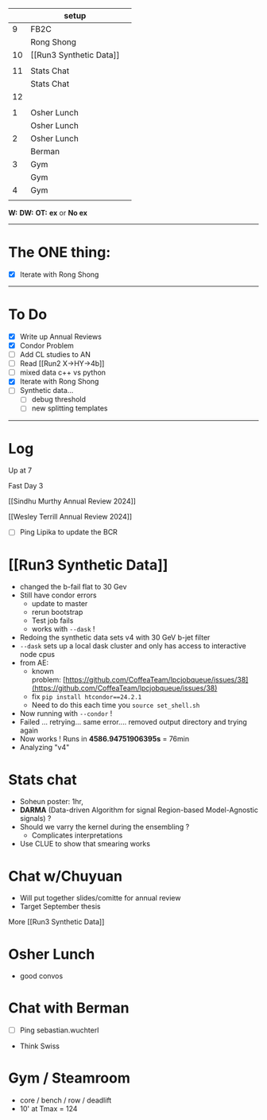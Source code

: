 
|     | setup                   |     |
| --- | ----------------------- | --- |
| 9   | FB2C                    |     |
|     | Rong Shong              |     |
| 10  | [[Run3 Synthetic Data]] |     |
|     |                         |     |
| 11  | Stats Chat              |     |
|     | Stats Chat              |     |
| 12  |                         |     |
|     |                         |     |
| 1   | Osher Lunch             |     |
|     | Osher Lunch             |     |
| 2   | Osher Lunch             |     |
|     | Berman                  |     |
| 3   | Gym                     |     |
|     | Gym                     |     |
| 4   | Gym                     |     |
|     |                         |     |

**W:**
**DW:**
**OT:**
**ex** or **No ex**

---
# The ONE thing: 
- [x]  Iterate with Rong Shong

---
# To Do

- [x]  Write up Annual Reviews
- [x] Condor Problem
- [ ] Add CL studies to AN
- [ ] Read [[Run2 X->HY->4b]]
- [ ] mixed data c++ vs python
- [x]  Iterate with Rong Shong
- [ ] Synthetic data... 
	- [ ] debug threshold 
	- [ ] new splitting templates

---

# Log

Up at 7

Fast Day 3

[[Sindhu Murthy Annual Review 2024]]

[[Wesley Terrill Annual Review 2024]]

- [ ] Ping Lipika to update the BCR

# [[Run3 Synthetic Data]]
- changed the b-fail flat to 30 Gev
- Still have condor errors
	- update to master
	- rerun bootstrap
	- Test job fails
	- works with `--dask` !
- Redoing the synthetic data sets v4 with 30 GeV b-jet filter
- `--dask` sets up a local dask cluster and only has access to interactive node cpus
-  from AE:  
	- known problem: [https://github.com/CoffeaTeam/lpcjobqueue/issues/38](https://github.com/CoffeaTeam/lpcjobqueue/issues/38)
	- fix `pip install htcondor==24.2.1`
	- Need to do this each time you `source set_shell.sh`
- Now running with `--condor` ! 
- Failed ... retrying... same error.... removed output directory and trying again
- Now works ! Runs in **4586.94751906395s** = 76min
- Analyzing "v4"
# Stats chat
- Soheun poster: 1hr, 
- **DARMA** (Data-driven Algorithm for signal Region-based Model-Agnostic signals) ? 
- Should we varry the kernel during the ensembling ?
	- Complicates interpretations
- Use CLUE to show that smearing works 

# Chat w/Chuyuan 
- Will put together slides/comitte for annual review
- Target September thesis

More [[Run3 Synthetic Data]]

# Osher Lunch
 - good convos

# Chat with Berman
 - [ ] Ping sebastian.wuchterl
 - Think Swiss

# Gym / Steamroom
- core / bench / row / deadlift
- 10' at Tmax = 124